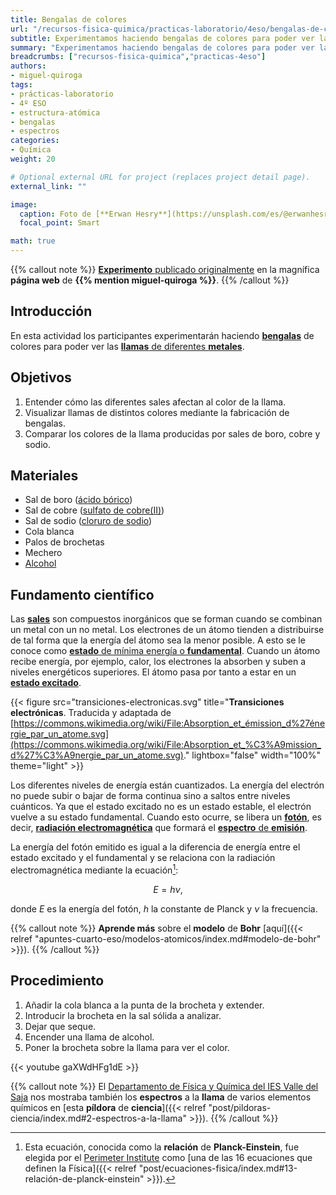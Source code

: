 ```yaml
---
title: Bengalas de colores
url: "/recursos-fisica-quimica/practicas-laboratorio/4eso/bengalas-de-colores"
subtitle: Experimentamos haciendo bengalas de colores para poder ver las llamas de diferentes metales
summary: "Experimentamos haciendo bengalas de colores para poder ver las llamas de diferentes metales."
breadcrumbs: ["recursos-fisica-quimica","practicas-4eso"]
authors:
- miguel-quiroga
tags:
- prácticas-laboratorio
- 4º ESO
- estructura-atómica
- bengalas
- espectros
categories:
- Química
weight: 20

# Optional external URL for project (replaces project detail page).
external_link: ""

image:
  caption: Foto de [**Erwan Hesry**](https://unsplash.com/es/@erwanhesry?utm_content=creditCopyText&utm_medium=referral&utm_source=unsplash) en [Unsplash](https://unsplash.com/es/fotos/ilustracion-de-fuegos-artificiales-WPTHZkA-M4I?utm_content=creditCopyText&utm_medium=referral&utm_source=unsplash)
  focal_point: Smart  

math: true
---
```


{{% callout note %}}
[**Experimento** publicado originalmente](https://miguelquiroga.es/laboratorio/laboratorio/bengalas-de-colores) en la magnífica **página web** de **{{% mention miguel-quiroga %}}**.
{{% /callout %}}

## Introducción

En esta actividad los participantes experimentarán haciendo [**bengalas**](https://es.wikipedia.org/wiki/Bengala_(pirotecnia)) de colores para poder ver las [**llamas** de diferentes **metales**](https://es.wikipedia.org/wiki/Ensayo_a_la_llama).

## Objetivos

1. Entender cómo las diferentes sales afectan al color de la llama.
2. Visualizar llamas de distintos colores mediante la fabricación de bengalas.
3. Comparar los colores de la llama producidas por sales de boro, cobre y sodio.

## Materiales

- Sal de boro ([ácido bórico](https://es.wikipedia.org/wiki/Ácido_bórico))
- Sal de cobre ([sulfato de cobre(II)](https://es.wikipedia.org/wiki/Sulfato_de_cobre(II)))
- Sal de sodio ([cloruro de sodio](https://es.wikipedia.org/wiki/Cloruro_de_sodio))
- Cola blanca
- Palos de brochetas
- Mechero
- [Alcohol](https://es.wikipedia.org/wiki/Etanol)

## Fundamento científico

Las [**sales**](https://es.wikipedia.org/wiki/Sal_(química)) son compuestos inorgánicos que se forman cuando se combinan un metal con un no metal. Los electrones de un átomo tienden a distribuirse de tal forma que la energía del átomo sea la menor posible. A esto se le conoce como [**estado** de mínima energía o **fundamental**](https://es.wikipedia.org/wiki/Estado_fundamental_(física)). Cuando un átomo recibe energía, por ejemplo, calor, los electrones la absorben y suben a niveles energéticos superiores. El átomo pasa por tanto a estar en un [**estado excitado**](https://es.wikipedia.org/wiki/Estado_excitado).

{{< figure src="transiciones-electronicas.svg" title="**Transiciones electrónicas**. Traducida y adaptada de [https://commons.wikimedia.org/wiki/File:Absorption_et_émission_d%27énergie_par_un_atome.svg](https://commons.wikimedia.org/wiki/File:Absorption_et_%C3%A9mission_d%27%C3%A9nergie_par_un_atome.svg)." lightbox="false" width="100%" theme="light" >}}

Los diferentes niveles de energía están cuantizados. La energía del electrón no puede subir o bajar de forma continua sino a saltos entre niveles cuánticos. Ya que el estado excitado no es un estado estable, el electrón vuelve a su estado fundamental. Cuando esto ocurre, se libera un [**fotón**](https://es.wikipedia.org/wiki/Fotón), es decir, [**radiación electromagnética**](https://es.wikipedia.org/wiki/Radiación_electromagnética) que formará el [**espectro** de **emisión**](https://es.wikipedia.org/wiki/Espectro_de_emisión).

La energía del fotón emitido es igual a la diferencia de energía entre el estado excitado y el fundamental y se relaciona con la radiación electromagnética mediante la ecuación[^1]:

[^1]: Esta ecuación, conocida como la **relación** de **Planck-Einstein**, fue elegida por el [Perimeter Institute](https://perimeterinstitute.ca) como [una de las 16 ecuaciones que definen la Física]({{< relref "post/ecuaciones-fisica/index.md#13-relación-de-planck-einstein" >}}).

$$
E = h\nu,
$$

donde $E$ es la energía del fotón, $h$ la constante de Planck y $\nu$ la frecuencia.

{{% callout note %}}
**Aprende más** sobre el **modelo** de **Bohr** [aquí]({{< relref "apuntes-cuarto-eso/modelos-atomicos/index.md#modelo-de-bohr" >}}).
{{% /callout %}}

## Procedimiento

1. Añadir la cola blanca a la punta de la brocheta y extender.
2. Introducir la brocheta en la sal sólida a analizar.
3. Dejar que seque.
4. Encender una llama de alcohol.
5. Poner la brocheta sobre la llama para ver el color.

{{< youtube gaXWdHFg1dE >}}

{{% callout note %}}
El [Departamento de Física y Química del IES Valle del Saja](http://www.fqsaja.com) nos mostraba también los **espectros** a la **llama** de varios elementos químicos en [esta **píldora** de **ciencia**]({{< relref "post/pildoras-ciencia/index.md#2-espectros-a-la-llama" >}}).
{{% /callout %}}